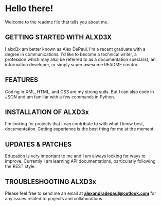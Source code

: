 <!--
This is a readme file to discuss myself a little bit and brush up on my GitHub abilities.
-->
# Hello there!
Welcome to the readme file that tells you about me.
## GETTING STARTED WITH ALXD3X
I alxd3x am better known as Alex DePaul. I'm a recent graduate with a degree in communications. I'd like to become a technical writer, a profession which may also be referred to as a documentation specialist, an information developer, or simply super awesome README creator.
## FEATURES
Coding in XML, HTML, and CSS are my strong suits. But I can also code in JSON and am familiar with a few commands in Python.
## INSTALLATION OF ALXD3x
I'm looking for projects that I can contribute to with what I know best, documentation. Getting experience is the best thing for me at the moment.
## UPDATES & PATCHES
Education is very important to me and I am always looking for ways to improve. Currently I am learning API documentations, particularly following the REST style.
## TROUBLESHOOTING ALXD3x
Please feel free to send me an email at **alexandradepaul@outlook.com** for any issues related to projects and collaborations.
